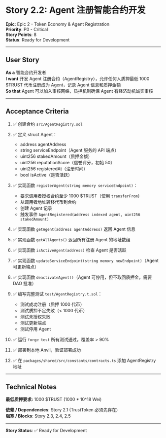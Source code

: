 # Story 2.2: Agent 注册智能合约开发

**Epic**: Epic 2 - Token Economy & Agent Registration  
**Priority**: P0 - Critical  
**Story Points**: 8  
**Status**: Ready for Development

---

## User Story

**As a** 智能合约开发者  
**I want** 开发 Agent 注册合约（AgentRegistry），允许任何人质押最低 1000 $TRUST 代币注册成为 Agent，记录 Agent 信息和质押金额  
**So that** Agent 可以加入审核网络，质押机制确保 Agent 有经济动机诚实审核

---

## Acceptance Criteria

1. ✅ 创建合约 `src/AgentRegistry.sol`

2. ✅ 定义 struct Agent：
   - address agentAddress
   - string serviceEndpoint（Agent 服务的 API 端点）
   - uint256 stakedAmount（质押金额）
   - uint256 reputationScore（信誉评分，初始 50）
   - uint256 registeredAt（注册时间）
   - bool isActive（是否活跃）

3. ✅ 实现函数 `registerAgent(string memory serviceEndpoint)`：
   - 要求调用者授权合约至少 1000 $TRUST（使用 `transferFrom`）
   - 从调用者地址转移代币到合约
   - 创建 Agent 记录
   - 触发事件 `AgentRegistered(address indexed agent, uint256 stakedAmount)`

4. ✅ 实现函数 `getAgent(address agentAddress)` 返回 Agent 信息

5. ✅ 实现函数 `getAllAgents()` 返回所有注册 Agent 的地址数组

6. ✅ 实现函数 `isActiveAgent(address)` 检查 Agent 是否活跃

7. ✅ 实现函数 `updateServiceEndpoint(string memory newEndpoint)`（Agent 可更新端点）

8. ✅ 实现函数 `deactivateAgent()`（Agent 可停用，但不取回质押金，需要 DAO 批准）

9. ✅ 编写完整测试 `test/AgentRegistry.t.sol`：
   - 测试成功注册（质押 1000 代币）
   - 测试质押不足失败（< 1000 代币）
   - 测试未授权失败
   - 测试更新端点
   - 测试停用 Agent

10. ✅ 运行 `forge test` 所有测试通过，覆盖率 > 90%

11. ✅ 部署到本地 Anvil，验证部署成功

12. ✅ 在 `packages/shared/src/constants/contracts.ts` 添加 AgentRegistry 地址

---

## Technical Notes

**最低质押要求:** 1000 $TRUST (1000 \* 10^18 Wei)

**依赖 / Dependencies**: Story 2.1 (TrustToken 必须先存在)  
**阻塞 / Blocks**: Story 2.3, 2.4, 2.5

---

**Story Status**: ✅ Ready for Development
